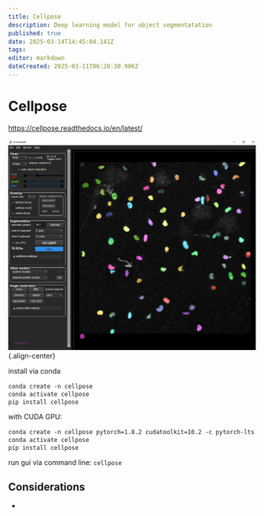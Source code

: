 ```yaml
---
title: Cellpose
description: Deep learning model for object segmentatation
published: true
date: 2025-03-14T14:45:04.141Z
tags: 
editor: markdown
dateCreated: 2025-03-11T06:28:30.906Z
---
```


# Cellpose

https://cellpose.readthedocs.io/en/latest/

![cellpose.png](/cellpose.png){.align-center}

install via conda
```
conda create -n cellpose 
conda activate cellpose
pip install cellpose
```

with CUDA GPU:
```
conda create -n cellpose pytorch=1.8.2 cudatoolkit=10.2 -c pytorch-lts
conda activate cellpose
pip install cellpose
```

run gui via command line: ```cellpose```

## Considerations
- 
